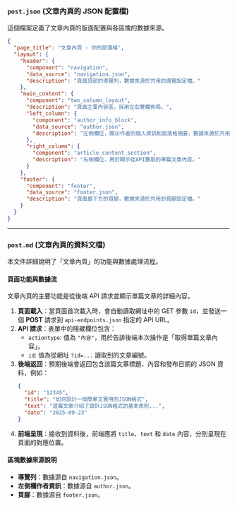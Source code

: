 ### `post.json` (文章內頁的 JSON 配置檔)

這個檔案定義了文章內頁的版面配置與各區塊的數據來源。

```json
{
  "page_title": "文章內頁 - 你的部落格",
  "layout": {
    "header": {
      "component": "navigation",
      "data_source": "navigation.json",
      "description": "頁面頂部的導覽列，數據來源於共用的導覽設定檔。"
    },
    "main_content": {
      "component": "two_column_layout",
      "description": "頁面主要內容區，採用左右雙欄佈局。",
      "left_column": {
        "component": "author_info_block",
        "data_source": "author.json",
        "description": "左側欄位，顯示作者的個人資訊和部落格摘要，數據來源於共用的作者設定檔。"
      },
      "right_column": {
        "component": "article_content_section",
        "description": "右側欄位，用於顯示從API獲取的單篇文章內容。"
      }
    },
    "footer": {
      "component": "footer",
      "data_source": "footer.json",
      "description": "頁面最下方的頁腳，數據來源於共用的頁腳設定檔。"
    }
  }
}
```

-----

### `post.md` (文章內頁的資料文檔)

本文件詳細說明了「文章內頁」的功能與數據處理流程。

#### 頁面功能與數據流

文章內頁的主要功能是從後端 API 請求並顯示單篇文章的詳細內容。

1.  **頁面載入**：當頁面首次載入時，會自動讀取網址中的 GET 參數 `id`，並發送一個 **POST** 請求到 `api-endpoints.json` 指定的 API URL。
2.  **API 請求**：表單中的隱藏欄位包含：
      * `actiontype`: 值為 `"內容"`，用於告訴後端本次操作是「取得單篇文章內容」。
      * `id`: 值為從網址 `?id=...` 讀取到的文章編號。
3.  **後端返回**：預期後端會返回包含該篇文章標題、內容和發布日期的 JSON 資料，例如：
    ```json
    {
      "id": "12345",
      "title": "如何設計一個簡單又實用的JSON格式",
      "text": "這篇文章介紹了設計JSON格式的基本原則...",
      "date": "2025-09-23"
    }
    ```
4.  **前端呈現**：接收到資料後，前端應將 `title`、`text` 和 `date` 內容，分別呈現在頁面的對應位置。

#### 區塊數據來源說明

  * **導覽列**：數據源自 `navigation.json`。
  * **左側欄作者資訊**：數據源自 `author.json`。
  * **頁腳**：數據源自 `footer.json`。